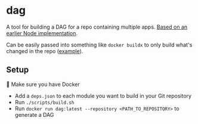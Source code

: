 # dag

A tool for building a DAG for a repo containing multiple apps. [Based on an earlier Node implementation](https://github.com/paulroper/dotnet-monorepo/tree/main/tools/dag).

Can be easily passed into something like `docker buildx` to only build what's changed in the repo ([example](https://github.com/paulroper/dotnet-monorepo/blob/main/build.ps1#L20)).

## Setup

📓 Make sure you have Docker

- Add a `deps.json` to each module you want to build in your Git repository
- Run `./scripts/build.sh`
- Run `docker run dag:latest --repository <PATH_TO_REPOSITORY>` to generate a DAG

